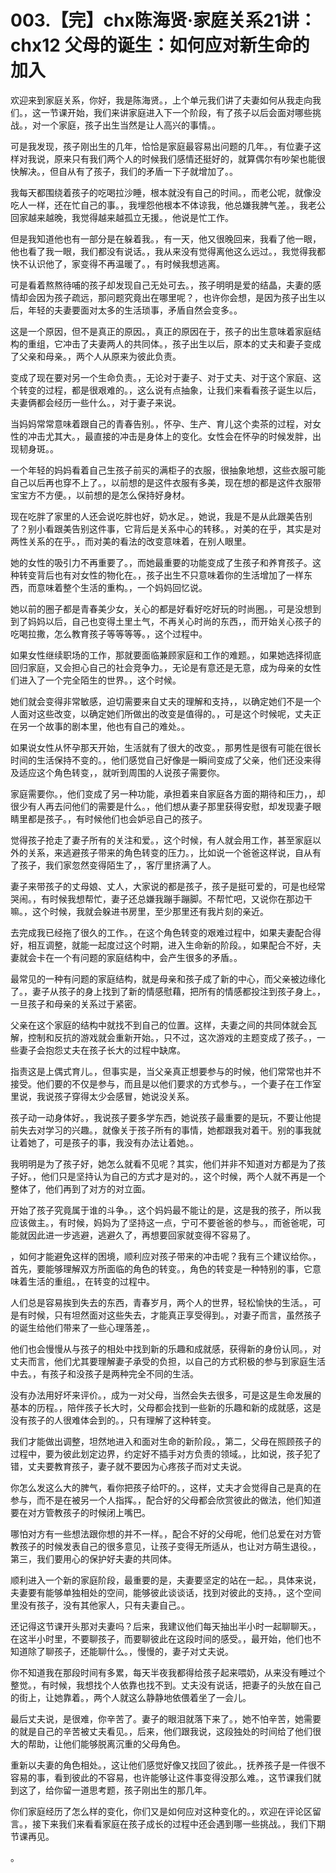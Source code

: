 # 003.【完】chx陈海贤·家庭关系21讲：chx12 父母的诞生：如何应对新生命的加入

欢迎来到家庭关系，你好，我是陈海贤。，上个单元我们讲了夫妻如何从我走向我们。，这一节课开始，我们来讲家庭进入下一个阶段，有了孩子以后会面对哪些挑战。，对一个家庭，孩子出生当然是让人高兴的事情。。

可是我发现，孩子刚出生的几年，恰恰是家庭最容易出问题的几年。，有位妻子这样对我说，原来只有我们两个人的时候我们感情还挺好的，就算偶尔有吵架也能很快解决。，但自从有了孩子，我们的矛盾一下子就增加了。。

我每天都围绕着孩子的吃喝拉沙睡，根本就没有自己的时间。，而老公呢，就像没吃人一样，还在忙自己的事。，我埋怨他根本不体谅我，他总嫌我脾气差。，我老公回家越来越晚，我觉得越来越孤立无援。，他说是忙工作。

但是我知道他也有一部分是在躲着我。，有一天，他又很晚回来，我看了他一眼，他也看了我一眼，我们都没有说话。，我从来没有觉得离他这么远过。，我觉得我都快不认识他了，家变得不再温暖了。，有时候我想逃离。

可是看着熬熬待哺的孩子却发现自己无处可去。，孩子明明是爱的结晶，夫妻的感情却会因为孩子疏远，那问题究竟出在哪里呢？，也许你会想，是因为孩子出生以后，年轻的夫妻要面对太多的生活琐事，矛盾自然会变多。。

这是一个原因，但不是真正的原因。，真正的原因在于，孩子的出生意味着家庭结构的重组，它冲击了夫妻两人的共同体。，孩子出生以后，原本的丈夫和妻子变成了父亲和母亲。，两个人从原来为彼此负责。

变成了现在要对另一个生命负责。，无论对于妻子、对于丈夫、对于这个家庭、这个转变的过程，都是很艰难的。，这么说有点抽象，让我们来看看孩子诞生以后，夫妻俩都会经历一些什么。，对于妻子来说。

当妈妈常常意味着跟自己的青春告别。，怀孕、生产、育儿这个卖茶的过程，对女性的冲击尤其大。，最直接的冲击是身体上的变化。女性会在怀孕的时候发胖，出现韧身斑。。

一个年轻的妈妈看着自己生孩子前买的满柜子的衣服，很抽象地想，这些衣服可能自己以后再也穿不上了。，以前想的是这件衣服有多美，现在想的都是这件衣服带宝宝方不方便。，以前想的是怎么保持好身材。

现在吃胖了家里的人还会说吃胖也好，奶水足。，她说，我是不是从此跟美告别了？别小看跟美告别这件事，它背后是关系中心的转移。，对美的在乎，其实是对两性关系的在乎。，而对美的看法的改变意味着，在别人眼里。

她的女性的吸引力不再重要了。，而她最重要的功能变成了生孩子和养育孩子。这种转变背后也有对女性的物化在。，孩子出生不只意味着你的生活增加了一样东西，而意味着整个生活的重构。，一个妈妈回忆说。

她以前的圈子都是青春美少女，关心的都是好看好吃好玩的时尚圈。，可是没想到到了妈妈以后，自己也变得土里土气，不再关心时尚的东西，，而开始关心孩子的吃喝拉撒，怎么教育孩子等等等等。，这个过程中。

如果女性继续职场的工作，那就要面临兼顾家庭和工作的难题。，如果她选择彻底回归家庭，又会担心自己的社会竞争力。，无论是有意还是无意，成为母亲的女性们进入了一个完全陌生的世界。，这个时候。

她们就会变得非常敏感，迫切需要来自丈夫的理解和支持，，以确定她们不是一个人面对这些改变，以确定她们所做出的改变是值得的。，可是这个时候呢，丈夫正在另一个故事的剧本里，他也有自己的难处。。

如果说女性从怀孕那天开始，生活就有了很大的改变。，那男性是很有可能在很长时间的生活保持不变的。，他们感觉自己好像是一瞬间变成了父亲，他们还没来得及适应这个角色转变，，就听到周围的人说孩子需要你。

家庭需要你。，他们变成了另一种功能，承担着来自家庭各方面的期待和压力，，却很少有人再去问他们的需要是什么。，他们想从妻子那里获得安慰，却发现妻子眼睛里都是孩子。，有时候他们也会妒忌自己的孩子。

觉得孩子抢走了妻子所有的关注和爱。，这个时候，有人就会用工作，甚至家庭以外的关系，来逃避孩子带来的角色转变的压力。，比如说一个爸爸这样说，自从有了孩子，我们家忽然变得陌生了，，客厅里挤满了人。

妻子来带孩子的丈母娘、丈人，大家说的都是孩子，孩子是挺可爱的，可是也经常哭闹。，有时候我想帮忙，妻子还总嫌我蹦手蹦脚。不帮忙吧，又说你在那边干嘛。，这个时候，我就会躲进书房里，至少那里还有我片刻的亲近。

去完成我已经拖了很久的工作。，在这个角色转变的艰难过程中，如果夫妻配合得好，相互调整，就能一起度过这个时期，进入生命新的阶段。，如果配合不好，夫妻就会卡在一个有问题的家庭结构中，会产生很多的矛盾。。

最常见的一种有问题的家庭结构，就是母亲和孩子成了新的中心，而父亲被边缘化了。，妻子从孩子的身上找到了新的情感慰藉，把所有的情感都投注到孩子身上。，一旦孩子和母亲的关系过于紧密。

父亲在这个家庭的结构中就找不到自己的位置。这样，夫妻之间的共同体就会瓦解，控制和反抗的游戏就会重新开始。，只不过，这次游戏的主题变成了孩子。，一些妻子会抱怨丈夫在孩子长大的过程中缺席。

指责这是上偶式育儿。，但事实是，当父亲真正想要参与的时候，他们常常也并不接受。他们要的不仅是参与，而且是以他们要求的方式参与。，一个妻子在工作室里说，我说孩子穿得太少会感冒，她说没关系。

孩子动一动身体好。，我说孩子要多学东西，她说孩子最重要的是玩，不要让他提前失去对学习的兴趣。，就像关于孩子所有的事情，她都跟我对着干。别的事我就让着她了，可是孩子的事，我没有办法让着她。。

我明明是为了孩子好，她怎么就看不见呢？其实，他们并非不知道对方都是为了孩子好。，他们只是坚持认为自己的方式才是对的。，这个时候，两个人就不再是一个整体了，他们再到了对方的对立面。

开始了孩子究竟属于谁的斗争。，这个妈妈最不能让的是，这是我的孩子，所以我应该做主。，有时候，妈妈为了坚持这一点，宁可不要爸爸的参与。，而爸爸呢，可能就因此进一步逃避，逃避久了，再想要回家就变得不容易了。

，如何才能避免这样的困境，顺利应对孩子带来的冲击呢？我有三个建议给你。，首先，要能够理解双方所面临的角色的转变。，角色的转变是一种特别的事，它意味着生活的重组。，在转变的过程中。

人们总是容易挨到失去的东西，青春岁月，两个人的世界，轻松愉快的生活。，可是有时候，只有坦然面对这些失去，才能真正享受得到。，对妻子而言，虽然孩子的诞生给他们带来了一些心理落差，。

他们也会慢慢从与孩子的相处中找到新的乐趣和成就感，获得新的身份认同。，对丈夫而言，他们尤其要理解妻子承受的负担，以自己的方式积极的参与到家庭生活中去。，有孩子和没孩子是两种完全不同的生活。

没有办法用好坏来评价。，成为一对父母，当然会失去很多，可是这是生命发展的基本的历程。，陪伴孩子长大时，父母都会找到一些新的乐趣和新的成就感，这是没有孩子的人很难体会到的。，只有理解了这种转变。

我们才能做出调整，坦然地进入和面对生命的新阶段。，第二，父母在照顾孩子的过程中，要为彼此划定边界，约定好不插手对方负责的领域。，比如说，孩子犯了错，丈夫要教育孩子，妻子就不要因为心疼孩子而对丈夫说。

你怎么发这么大的脾气，看你把孩子给吓的。，这样，丈夫才会觉得自己是真的在参与，而不是在被另一个人指挥。，配合好的父母都会欣赏彼此的做法，他们知道要在对方管教孩子的时候闭上嘴巴。

哪怕对方有一些想法跟你想的并不一样。，配合不好的父母呢，他们总爱在对方管教孩子的时候发表自己的很多意见，让孩子变得无所适从，也让对方萌生退役。，第三，我们要用心的保护好夫妻的共同体。

顺利进入一个新的家庭阶段，最重要的是，夫妻要坚定的站在一起。，具体来说，夫妻要有能够单独相处的空间，能够彼此谈谈话，找到对彼此的支持。，这个空间里没有孩子，没有其他家人，只有夫妻自己。。

还记得这节课开头那对夫妻吗？后来，我建议他们每天抽出半小时一起聊聊天。，在这半小时里，不要聊孩子，而要聊彼此在这段时间的感受。，最开始，他们也不知道除了聊孩子，还能聊什么。，慢慢的，妻子对丈夫说。

你不知道我在那段时间有多累，每天半夜我都得给孩子起来喂奶，从来没有睡过个整觉。，有时候，我想找个人依靠也找不到。丈夫没有说话，把妻子的头放在自己的街上，让她靠着。，两个人就这么静静地依偎着坐了一会儿。

最后丈夫说，是很难，你辛苦了。妻子的眼泪就落下来了。，她不怕辛苦，她需要的就是自己的辛苦被丈夫看见。，后来，他们跟我说，这段独处的时间给了他们很大的帮助，让他们能够脱离沉重的父母角色。

重新以夫妻的角色相处。，这让他们感觉好像又找回了彼此。，抚养孩子是一件很不容易的事，看到彼此的不容易，也许能够让这件事变得没那么难。，这节课我们就到这了，给你留一道思考题，孩子刚出生的那几年。

你们家庭经历了怎么样的变化，你们又是如何应对这种变化的。，欢迎在评论区留言。，接下来我们来看看家庭在孩子成长的过程中还会遇到哪一些挑战。，我们下期节课再见。

。